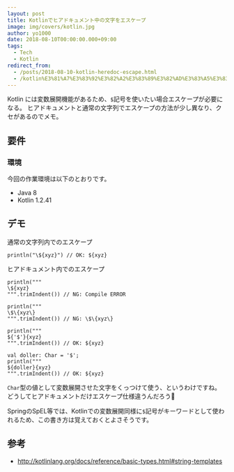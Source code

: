 ```yaml
---
layout: post
title: Kotlinでヒアドキュメント中の文字をエスケープ
image: img/covers/kotlin.jpg
author: yo1000
date: 2018-08-10T00:00:00.000+09:00
tags:
  - Tech
  - Kotlin
redirect_from:
  - /posts/2018-08-10-kotlin-heredoc-escape.html
  - /kotlin%E3%81%A7%E3%83%92%E3%82%A2%E3%83%89%E3%82%AD%E3%83%A5%E3%83%A1%E3%83%B3%E3%83%88%E4%B8%AD%E3%81%AE%E6%96%87%E5%AD%97%E3%82%92%E3%82%A8%E3%82%B9%E3%82%B1%E3%83%BC%E3%83%97
---
```


Kotlin には変数展開機能があるため、`$`記号を使いたい場合エスケープが必要になる。
ヒアドキュメントと通常の文字列でエスケープの方法が少し異なり、クセがあるのでメモ。


## 要件
### 環境
今回の作業環境は以下のとおりです。

- Java 8
- Kotlin 1.2.41


## デモ
通常の文字列内でのエスケープ

```kotlin{numberLines:true}
println("\${xyz}") // OK: ${xyz}
```

ヒアドキュメント内でのエスケープ

```kotlin{numberLines:true}
println("""
\${xyz}
""".trimIndent()) // NG: Compile ERROR

println("""
\$\{xyz\}
""".trimIndent()) // NG: \$\{xyz\}

println("""
${'$'}{xyz}
""".trimIndent()) // OK: ${xyz}

val doller: Char = '$';
println("""
${doller}{xyz}
""".trimIndent()) // OK: ${xyz}
```

`Char`型の値として変数展開させた文字をくっつけて使う、というわけですね。どうしてヒアドキュメントだけエスケープ仕様違うんだろう🤔

SpringのSpEL等では、Kotlinでの変数展開同様に`$`記号がキーワードとして使われるため、この書き方は覚えておくとよさそうです。


## 参考
- http://kotlinlang.org/docs/reference/basic-types.html#string-templates
